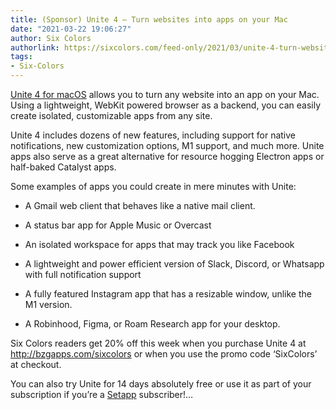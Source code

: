 ```yaml
---
title: (Sponsor) Unite 4 – Turn websites into apps on your Mac
date: "2021-03-22 19:06:27"
author: Six Colors
authorlink: https://sixcolors.com/feed-only/2021/03/unite-4-turn-websites-into-apps-on-your-mac/
tags:
- Six-Colors
---
```

<p><a href="http://bzgapps.com/sixcolors">Unite 4 for macOS</a> allows you to turn any website into an app on your Mac. Using a lightweight, WebKit powered browser as a backend, you can easily create isolated, customizable apps from any site.</p>
<p>Unite 4 includes dozens of new features, including support for native notifications, new customization options, M1 support, and much more. Unite apps also serve as a great alternative for resource hogging Electron apps or half-baked Catalyst apps.</p>
<p>Some examples of apps you could create in mere minutes with Unite:</p>
<ul><li>A Gmail web client that behaves like a native mail client.
</li>
<li>
<p>A status bar app for Apple Music or Overcast</p>
</li>
<li>
<p>An isolated workspace for apps that may track you like Facebook</p>
</li>
<li>
<p>A lightweight and power efficient version of Slack, Discord, or Whatsapp with full notification support</p>
</li>
<li>
<p>A fully featured Instagram app that has a resizable window, unlike the M1 version.</p>
</li>
<li>
<p>A Robinhood, Figma, or Roam Research app for your desktop.</p>
</li>
</ul><p>Six Colors readers get 20% off this week when you purchase Unite 4 at <a href="http://bzgapps.com/sixcolors">http://bzgapps.com/sixcolors</a> or when you use the promo code ‘SixColors’ at checkout.</p>
<p>You can also try Unite for 14 days absolutely free or use it as part of your subscription if you’re a <a href="https://setapp.com/apps/unite?utm_campaign=unite_main_banner&#38;utm_content=banner&#38;utm_medium=vendor_program&#38;utm_source=unite">Setapp</a> subscriber!&#8230;</p>